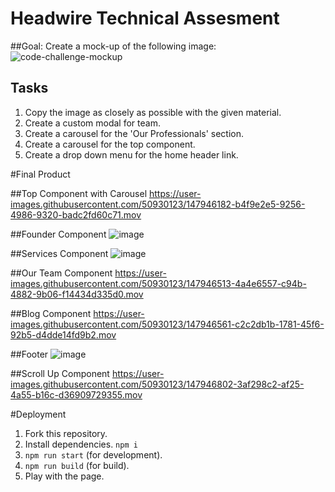 # Headwire Technical Assesment 

##Goal: Create a mock-up of the following image: 
![code-challenge-mockup](https://user-images.githubusercontent.com/50930123/147945520-ef765318-6dee-4dce-89c2-c11a2ed35807.png)

## Tasks 
1. Copy the image as closely as possible with the given material.
3. Create a custom modal for team.
4. Create a carousel for the 'Our Professionals' section.
5. Create a carousel for the top component.
6. Create a drop down menu for the home header link.

#Final Product 

##Top Component with Carousel
https://user-images.githubusercontent.com/50930123/147946182-b4f9e2e5-9256-4986-9320-badc2fd60c71.mov

##Founder Component 
![image](https://user-images.githubusercontent.com/50930123/147946296-928efeb7-4d92-48ec-8b13-7b4a27ff1dbd.png)

##Services Component 
![image](https://user-images.githubusercontent.com/50930123/147946341-64065b83-8d75-4ce3-9b0e-a19c763ec24e.png)

##Our Team Component 
https://user-images.githubusercontent.com/50930123/147946513-4a4e6557-c94b-4882-9b06-f14434d335d0.mov

##Blog Component
https://user-images.githubusercontent.com/50930123/147946561-c2c2db1b-1781-45f6-92b5-d4dde14fd9b2.mov

##Footer 
![image](https://user-images.githubusercontent.com/50930123/147946620-d229ec05-dd9a-4daa-a107-bd9df1fa6547.png)

##Scroll Up Component
https://user-images.githubusercontent.com/50930123/147946802-3af298c2-af25-4a55-b16c-d36909729355.mov


#Deployment 

1. Fork this repository. 
2. Install dependencies. 
  ``` npm i ```
3. ```npm run start``` (for development).
4. ```npm run build``` (for build).
5. Play with the page.


